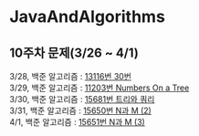 # JavaAndAlgorithms

## 10주차 문제(3/26 ~ 4/1)
3/28, 백준 알고리즘 : [13116번 30번](https://www.acmicpc.net/problem/13116)</br>
3/29, 백준 알고리즘 : [11203번 Numbers On a Tree](https://www.acmicpc.net/problem/11203)</br>
3/30, 백준 알고리즘 : [15681번 트리와 쿼리](https://www.acmicpc.net/problem/15681)</br>
3/31, 백준 알고리즘 : [15650번 N과 M (2)](https://www.acmicpc.net/problem/15650)</br>
4/1, 백준 알고리즘 : [15651번 N과 M (3)](https://www.acmicpc.net/problem/15651)</br>
